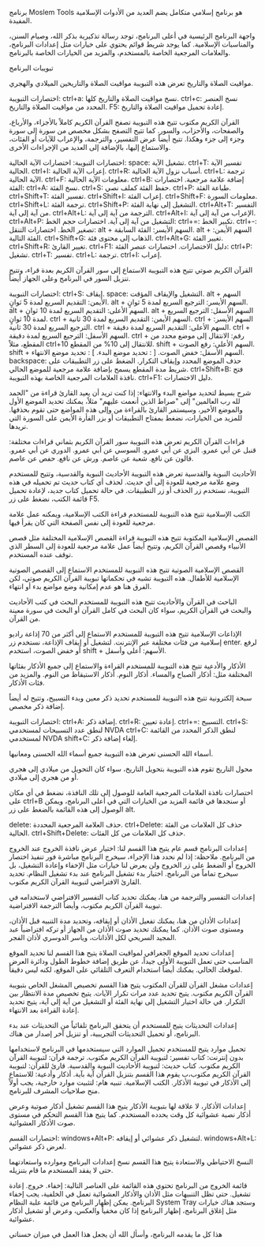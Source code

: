 برنامج Moslem Tools هو برنامج إسلامي متكامل يضم العديد من الأدوات الإسلامية المفيدة.

واجهة البرنامج الرئيسية
في أعلى البرنامج، توجد رسالة تذكيرية بذكر الله، وصيام السنن، والمناسبات الإسلامية. كما يوجد شريط قوائم يحتوي على خيارات مثل إعدادات البرنامج، والعلامات المرجعية الخاصة بالمستخدم، والمزيد من الخيارات الخاصة بالبرنامج.

تبويبات البرنامج

مواقيت الصلاة والتاريخ
تعرض هذه التبويبة مواقيت الصلاة والتاريخين الميلادي والهجري.

اختصارات التبويبة:
ctrl+a: نسخ مواقيت الصلاة والتاريخ كلها.
ctrl+c: نسخ العنصر المحدد من مواقيت الصلاة والتاريخ.
F5: إعادة تحميل مواقيت الصلاة والتاريخ.

القرآن الكريم مكتوب
تتيح هذه التبويبة تصفح القرآن الكريم كاملاً بالأجزاء، والأرباع، والصفحات، والأحزاب، والسور. كما تتيح التصفح بشكل مخصص من سورة إلى سورة وجزء إلى جزء وهكذا. تتيح أيضاً عرض التفسير، والترجمة، والإعراب للآيات أو الفئات، والاستماع إليها، بالإضافة إلى العديد من الإجراءات الأخرى.

اختصارات التبويبة:
اختصارات الآية الحالية:
space: تشغيل الآية.
ctrl+T: تفسير الآية الحالية.
ctrl+I: إعراب الآية الحالية.
ctrl+R: أسباب نزول الآية الحالية.
ctrl+L: ترجمة الآية الحالية.
ctrl+F: معلومات الآية الحالية.
ctrl+B: إضافة علامة مرجعية.
اختصارات الفئة:
ctrl+A: نسخ الفئة.
ctrl+S: حفظ الفئة كملف نصي.
ctrl+P: طباعة الفئة.
ctrl+Shift+T: تفسير الفئة.
ctrl+Shift+I: إعراب الفئة.
ctrl+Shift+F: معلومات السورة.
ctrl+Shift+L: ترجمة الفئة.
ctrl+Shift+P: التشغيل إلى نهاية الفئة.
ctrl+Alt+T: التفسير من آية إلى آية.
ctrl+Alt+L: الترجمة من آية إلى آية.
ctrl+Alt+I: الإعراب من آية إلى آية.
ctrl+Alt+P: التشغيل من آية إلى آية.
اختصارات حجم الخط:
ctrl+=: تكبير الخط.
ctrl+-: تصغير الخط.
اختصارات التنقل:
alt + السهم الأيسر: الفئة السابقة.
alt + السهم الأيمن: الفئة التالية.
ctrl+Shift+G: الذهاب إلى محتوى فئة.
ctrl+Alt+G: تغيير الفئة.
ctrl+Shift+R: تغيير القارئ.
ctrl+F1: دليل الاختصارات.
اختصارات عنصر الفئة:
ctrl+P: تشغيل.
ctrl+T: تفسير.
ctrl+L: ترجمة.
ctrl+I: إعراب.

القرآن الكريم صوتي
تتيح هذه التبويبة الاستماع إلى سور القرآن الكريم بعدة قراء، وتتيح تنزيل السور في البرنامج وعلى الجهاز أيضاً.

اختصارات التبويبة:
ctrl+S: إيقاف.
space: التشغيل والإيقاف المؤقت.
alt + السهم الأيمن: التقديم السريع لمدة 5 ثوانٍ.
alt + السهم الأيسر: الترجيع السريع لمدة 5 ثوانٍ.
alt + السهم الأعلى: التقديم السريع لمدة 10 ثوانٍ.
alt + السهم الأسفل: الترجيع السريع لمدة 10 ثوانٍ.
ctrl + السهم الأيمن: التقديم السريع لمدة 30 ثانية.
ctrl + السهم الأيسر: الترجيع السريع لمدة 30 ثانية.
ctrl + السهم الأعلى: التقديم السريع لمدة دقيقة.
ctrl + السهم الأسفل: الترجيع السريع لمدة دقيقة.
ctrl + رقم: الانتقال إلى موضع محدد من المقطع، مثلاً ctrl+10 للانتقال إلى 10% من المقطع.
shift + السهم الأعلى: رفع الصوت.
shift + السهم الأسفل: خفض الصوت.
[ : تحديد موضع البدء.
] : تحديد موضع الانتهاء.
backspace: حذف الموضع المحدد وإيقاف التكرار.
الضغط على زر التطبيقات على شريط مدة المقطع يسمح بإضافة علامة مرجعية للموضع الحالي.
ctrl+Shift+B: فتح نافذة العلامات المرجعية الخاصة بهذه التبويبة.
ctrl+F1: دليل الاختصارات.

شرح بسيط لتحديد مواضع البدء والانتهاء:
إذا كنت تريد أن يعيد القارئ قراءة من "الحمد لله رب العالمين" إلى "صراط الذين أنعمت عليهم" مثلاً، يمكنك تحديد الموضع الأول والموضع الأخير، وسيستمر القارئ بالقراءة من وإلى هذه المواضع حتى تقوم بحذفها.
للمزيد من الخيارات، نضغط بمفتاح التطبيقات أو بزر الفأرة الأيمن على السورة التي نريدها.

قراءات القرآن الكريم
تعرض هذه التبويبة سور القرآن الكريم بثماني قراءات مختلفة:
قنبل عن أبي عمرو.
البزي عن أبي عمرو.
السوسي عن أبي عمرو.
الدوري عن أبي عمرو.
قالون عن نافع.
شعبة عن عاصم.
ورش عن نافع.
حفص عن عاصم.

الأحاديث النبوية والقدسية
تعرض هذه التبويبة الأحاديث النبوية والقدسية، وتتيح للمستخدم وضع علامة مرجعية للعودة إلى أي حديث.
لحذف أي كتاب حديث تم تحميله في هذه التبويبة، نستخدم زر الحذف أو زر التطبيقات. في حالة تحميل كتاب جديد، لإعادة تحميل قائمة الكتب، نضغط على زر F5.

الكتب الإسلامية
تتيح هذه التبويبة للمستخدم قراءة الكتب الإسلامية، ويمكنه عمل علامة مرجعية للعودة إلى نفس الصفحة التي كان يقرأ فيها.

القصص الإسلامية المكتوبة
تتيح هذه التبويبة قراءة القصص الإسلامية المختلفة مثل قصص الأنبياء وقصص القرآن الكريم، وتتيح أيضاً عمل علامة مرجعية للعودة إلى السطر الذي توقف عنده المستخدم.

القصص الإسلامية الصوتية
تتيح هذه التبويبة للمستخدم الاستماع إلى القصص الصوتية الإسلامية للأطفال. هذه التبويبة تشبه في تحكماتها تبويبة القرآن الكريم صوتي، لكن الفرق هنا هو عدم إمكانية وضع مواضع بدء أو انتهاء.

الباحث في القرآن والأحاديث
تتيح هذه التبويبة للمستخدم البحث في كتب الأحاديث والبحث في القرآن الكريم، سواء كان البحث في كامل القرآن أو البحث في سورة معينة من القرآن.

الإذاعات الإسلامية
تتيح هذه التبويبة للمستخدم الاستماع إلى أكثر من 70 إذاعة راديو إسلامية من فئات مختلفة عبر الإنترنت.
لتشغيل أو إيقاف الإذاعة، نستخدم زر enter.
لرفع أو خفض الصوت، استخدم shift + الأسهم: أعلى وأسفل.

الأذكار والأدعية
تتيح هذه التبويبة للمستخدم القراءة والاستماع إلى جميع الأذكار بفئاتها المختلفة مثل:
أذكار الصباح والمساء.
أذكار النوم.
أذكار الاستيقاظ من النوم.
والمزيد من فئات الأذكار.

سبحة إلكترونية
تتيح هذه التبويبة للمستخدم تحديد ذكر معين وبدء التسبيح، وتتيح له أيضاً إضافة ذكر مخصص.

اختصارات التبويبة:
ctrl+A: إضافة ذكر.
ctrl+R: إعادة تعيين.
ctrl+=: التسبيح.
ctrl+S: لنطق عدد التسبيحات لمستخدمي NVDA
ctrl+C: لنطق الذكر المحدد من القائمة لمستخدمي NVDA
shift+C: إلغاء إضافة ذكر.

أسماء الله الحسنى
تعرض هذه التبويبة جميع أسماء الله الحسنى ومعانيها.

محول التاريخ
تقوم هذه التبويبة بتحويل التاريخ، سواء كان التحويل من ميلادي إلى هجري أو من هجري إلى ميلادي.

اختصارات نافذة العلامات المرجعية العامة
للوصول إلى تلك النافذة، نضغط في أي مكان على ctrl+B أو سنجدها في قائمة المزيد من الخيارات التي في أعلى البرنامج، ويمكن الوصول إلى هذه القائمة بالضغط على زر alt.

delete: حذف العلامة المرجعية المحددة.
ctrl+Delete: حذف كل العلامات من الفئة الحالية.
ctrl+Shift+Delete: حذف كل العلامات من كل الفئات.

إعدادات البرنامج
قسم عام
يتيح هذا القسم لنا:
اختيار عرض نافذة الخروج عند الخروج من البرنامج. ملاحظة: إذا لم نحدد هذا الإجراء، سيخرج البرنامج مباشرة فور تنفيذ اختصار الخروج أو الضغط على زر الخروج ولن يعرض لنا خيارات مثل الإخفاء وإعادة التشغيل، بل سيخرج تماماً من البرنامج.
اختيار بدء تشغيل البرنامج عند بدء تشغيل النظام.
تحديد القارئ الافتراضي لتبويبة القرآن الكريم مكتوب.

إعدادات التفسير والترجمة
من هنا، يمكنك تحديد كتاب التفسير الافتراضي لاستخدامه في تبويبة القرآن الكريم مكتوب، وأيضاً الترجمة الافتراضية.

إعدادات الأذان
من هنا، يمكنك تفعيل الأذان أو إيقافه، وتحديد مدة التنبيه قبل الأذان، ومستوى صوت الأذان. كما يمكنك تحديد صوت الأذان من الجهاز أو تركه افتراضياً عبد المجيد السريحي لكل الأذانات، وياسر الدوسري لأذان الفجر.

إعدادات تحديد الموقع الجغرافي لمواقيت الصلاة
يتيح هذا القسم لنا تحديد الموقع المناسب حتى تعمل التبويبة الأولى جيداً، عن طريق إضافة خطوط الطول ودائرة العرض لموقعك الحالي. يمكنك أيضاً استخدام التعرف التلقائي على الموقع، لكنه ليس دقيقاً.

إعدادات مشغل القرآن للقرآن المكتوب
يتيح هذا القسم تخصيص المشغل الخاص بتبويبة القرآن الكريم مكتوب.
يتيح تحديد عدد مرات تكرار الآيات.
يتيح تخصيص مدة الانتظار بين التكرار.
في حالة اختيار التشغيل إلى نهاية الفئة أو التشغيل من آية إلى آية، يتيح تحديد إعادة القراءة بعد الانتهاء.

إعدادات التحديثات
يتيح للمستخدم أن يتحقق البرنامج تلقائياً من التحديثات عند بدء البرنامج، أو تحميل التحديثات التجريبية، أو تنزيل آخر إصدار من هناك.

تحميل موارد
يتيح للمستخدم تحميل الموارد التي سيستخدمها في البرنامج لاستخدامها بدون إنترنت:
كتاب تفسير: لتبويبة القرآن الكريم مكتوب.
ترجمة قرآن: لتبويبة القرآن الكريم مكتوب.
كتاب حديث: لتبويبة الأحاديث النبوية والقدسية.
قارئ للقرآن: لتبويبة القرآن الكريم مكتوب،ب يقوم هذا القسم بتنزيل القرآن آية بآية.
أذكار وأدعية: للاستماع إلى الأذكار في تبويبة الأذكار.
الكتب الإسلامية.
تنبيه هام: لتثبيت موارد خارجية، يجب أولاً منح صلاحيات المشرف للبرنامج.

إعدادات الأذكار، لا علاقة لها بتبويبة الأذكار
يتيح هذا القسم تشغيل أذكار صوتية وعرض أذكار نصية عشوائية كل وقت يحدده المستخدم. كما يتيح هذا القسم التحكم في مستوى صوت الأذكار العشوائية.

اختصارات القسم:
windows+Alt+P: لتشغيل ذكر عشوائي أو إيقافه.
windows+Alt+L: لعرض ذكر عشوائي.

النسخ الاحتياطي والاستعادة
يتيح هذا القسم نسخ إعدادات البرنامج وموارده واستعادتهما حتى لا يفقد المستخدم ما قام بتنزيله.

قائمة الخروج من البرنامج
تحتوي هذه القائمة على العناصر التالية:
إخفاء.
خروج.
إعادة تشغيل.
حتى تظل التنبيهات مثل الأذان والأذكار العشوائية تعمل في الخلفية، يجب إخفاء البرنامج. يمكن إظهار البرنامج من قائمة علبة النظام System Tray وستجد هناك خيارات مثل إغلاق البرنامج، إظهار البرنامج إذا كان مخفياً والعكس، وعرض أو تشغيل أذكار عشوائية.

هذا كل ما يقدمه البرنامج، وأسأل الله أن يجعل هذا العمل في ميزان حسناتي